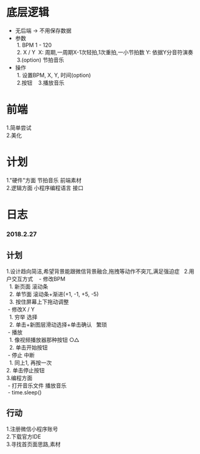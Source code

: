 # 底层逻辑  
- 无后端 -> 不用保存数据  
- 参数  
  1. BPM 1 - 120  
  2. X / Y  X: 周期,一周期X-1次轻拍,1次重拍,一小节拍数 Y: 依据Y分音符演奏  
  3.(option) 节拍音乐  
- 操作  
  1. 设置BPM, X, Y, 时间(option)  
  2.按钮  
  3.播放音乐   
  
# 前端  
1.简单尝试  
2.美化  

# 计划  
1."硬件"方面 节拍音乐 前端素材  
2.逻辑方面 小程序编程语言 接口  

# 日志  
### 2018.2.27   
## 计划
1.设计趋向简洁,希望背景能跟微信背景融合,拖拽等动作不突兀,满足强迫症  
2.用户交互方式  
  - 修改BPM  
    1. 新页面 滚动条  
    2. 单节面 滚动条+渐进(+1, -1, +5, -5)  
    3. 按住屏幕上下拖动调整  
  - 修改X / Y  
    1. 穷举 选择  
    2. 单击+新图层滑动选择+单击确认   繁琐  
  - 播放  
    1. 像视频播放器那种按钮 ○△  
    2. 单击开始按钮  
  - 停止 中断  
    1. 同上1, 再按一次  
    2. 单击停止按钮  
3.编程方面  
  - 打开音乐文件 播放音乐   
  - time.sleep()  
## 行动  
1.注册微信小程序账号  
2.下载官方IDE  
3.寻找首页面思路,素材  
